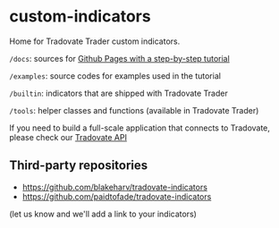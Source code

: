 # custom-indicators

Home for Tradovate Trader custom indicators.

`/docs`: sources for [Github Pages with a step-by-step tutorial](https://tradovate.github.io/custom-indicators/)

`/examples`: source codes for examples used in the tutorial

`/builtin`: indicators that are shipped with Tradovate Trader

`/tools`: helper classes and functions (available in Tradovate Trader)

If you need to build a full-scale application that connects to Tradovate, please check our [Tradovate API](https://github.com/tradovate/api)

## Third-party repositories
  * https://github.com/blakeharv/tradovate-indicators
  * https://github.com/paidtofade/tradovate-indicators

  (let us know and we'll add a link to your indicators)
